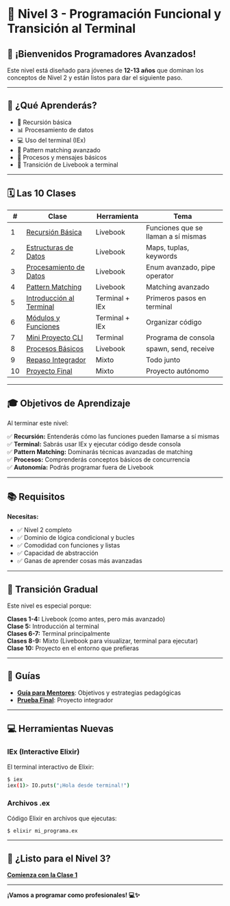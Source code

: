# 🚀 Nivel 3 - Programación Funcional y Transición al Terminal

## 👋 ¡Bienvenidos Programadores Avanzados!

Este nivel está diseñado para jóvenes de **12-13 años** que dominan los conceptos de Nivel 2 y están listos para dar el siguiente paso.

---

## 🎯 ¿Qué Aprenderás?

* 🔄 Recursión básica
* 📊 Procesamiento de datos
* 💻 Uso del terminal (IEx)
* 🔀 Pattern matching avanzado
* 📨 Procesos y mensajes básicos
* 🎨 Transición de Livebook a terminal

---

## 🗓️ Las 10 Clases

| # | Clase | Herramienta | Tema |
|---|-------|-------------|------|
| 1 | [Recursión Básica](clases/clase_01_recursion_basica.livemd) | Livebook | Funciones que se llaman a sí mismas |
| 2 | [Estructuras de Datos](clases/clase_02_estructuras_datos.livemd) | Livebook | Maps, tuplas, keywords |
| 3 | [Procesamiento de Datos](clases/clase_03_procesamiento_datos.livemd) | Livebook | Enum avanzado, pipe operator |
| 4 | [Pattern Matching](clases/clase_04_pattern_matching.livemd) | Livebook | Matching avanzado |
| 5 | [Introducción al Terminal](clases/clase_05_intro_terminal.md) | Terminal + IEx | Primeros pasos en terminal |
| 6 | [Módulos y Funciones](clases/clase_06_modulos_funciones.md) | Terminal + IEx | Organizar código |
| 7 | [Mini Proyecto CLI](clases/clase_07_mini_proyecto_cli.md) | Terminal | Programa de consola |
| 8 | [Procesos Básicos](clases/clase_08_procesos_basicos.livemd) | Livebook | spawn, send, receive |
| 9 | [Repaso Integrador](clases/clase_09_repaso_integrador.md) | Mixto | Todo junto |
| 10 | [Proyecto Final](clases/clase_10_proyecto_final.md) | Mixto | Proyecto autónomo |

---

## 🎓 Objetivos de Aprendizaje

Al terminar este nivel:

✅ **Recursión:** Entenderás cómo las funciones pueden llamarse a sí mismas  
✅ **Terminal:** Sabrás usar IEx y ejecutar código desde consola  
✅ **Pattern Matching:** Dominarás técnicas avanzadas de matching  
✅ **Procesos:** Comprenderás conceptos básicos de concurrencia  
✅ **Autonomía:** Podrás programar fuera de Livebook

---

## 📚 Requisitos

**Necesitas:**
- ✅ Nivel 2 completo
- ✅ Dominio de lógica condicional y bucles
- ✅ Comodidad con funciones y listas
- ✅ Capacidad de abstracción
- ✅ Ganas de aprender cosas más avanzadas

---

## 🔄 Transición Gradual

Este nivel es especial porque:

**Clases 1-4:** Livebook (como antes, pero más avanzado)  
**Clase 5:** Introducción al terminal  
**Clases 6-7:** Terminal principalmente  
**Clases 8-9:** Mixto (Livebook para visualizar, terminal para ejecutar)  
**Clase 10:** Proyecto en el entorno que prefieras

---

## 📖 Guías

- **[Guía para Mentores](guia_mentores.md)**: Objetivos y estrategias pedagógicas
- **[Prueba Final](prueba_final.md)**: Proyecto integrador

---

## 💻 Herramientas Nuevas

### IEx (Interactive Elixir)

El terminal interactivo de Elixir:
```bash
$ iex
iex(1)> IO.puts("¡Hola desde terminal!")
```

### Archivos .ex

Código Elixir en archivos que ejecutas:
```bash
$ elixir mi_programa.ex
```

---

## 🚀 ¿Listo para el Nivel 3?

**[Comienza con la Clase 1](clases/clase_01_recursion_basica.livemd)**

---

**¡Vamos a programar como profesionales! 💻✨**


